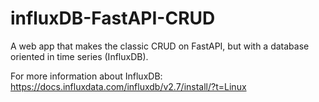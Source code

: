 # influxDB-FastAPI-CRUD

A web app that makes the classic CRUD on FastAPI, but with a database oriented in time series (InfluxDB). 

For more information about InfluxDB: https://docs.influxdata.com/influxdb/v2.7/install/?t=Linux